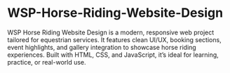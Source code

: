 # WSP-Horse-Riding-Website-Design
WSP Horse Riding Website Design is a modern, responsive web project tailored for equestrian services. It features clean UI/UX, booking sections, event highlights, and gallery integration to showcase horse riding experiences. Built with HTML, CSS, and JavaScript, it’s ideal for learning, practice, or real-world use.
